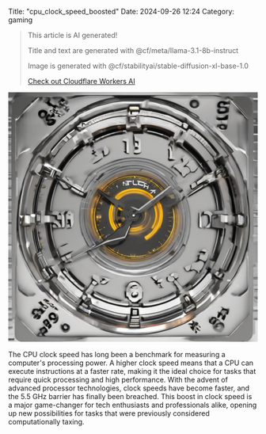 Title: "cpu_clock_speed_boosted"
Date: 2024-09-26 12:24
Category: gaming

> This article is AI generated!
> 
> Title and text are generated with @cf/meta/llama-3.1-8b-instruct
> 
> Image is generated with @cf/stabilityai/stable-diffusion-xl-base-1.0
> 
> [Check out Cloudflare Workers AI](https://developers.cloudflare.com/workers-ai/models/)


![Alt Text](images/2024-09-26-cpu-clock-speed-boosted.png)

The CPU clock speed has long been a benchmark for measuring a computer's processing power. A higher clock speed means that a CPU can execute instructions at a faster rate, making it the ideal choice for tasks that require quick processing and high performance. With the advent of advanced processor technologies, clock speeds have become faster, and the 5.5 GHz barrier has finally been breached. This boost in clock speed is a major game-changer for tech enthusiasts and professionals alike, opening up new possibilities for tasks that were previously considered computationally taxing.